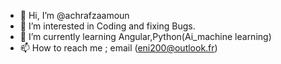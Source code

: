 - 👋 Hi, I’m @achrafzaamoun
- 👀 I’m interested in Coding and fixing Bugs.
- 🌱 I’m currently learning Angular,Python(Ai_machine learning)
- 📫 How to reach me ; email (eni200@outlook.fr)

<!---
achrafzaamoun/achrafzaamoun is a ✨ special ✨ repository because its `README.md` (this file) appears on your GitHub profile.
You can click the Preview link to take a look at your changes.
--->
